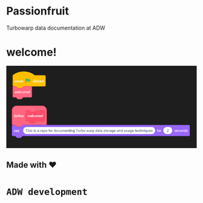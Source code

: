 # Passionfruit
Turbowarp data documentation at ADW
# welcome!
![pic1](https://github.com/ADW-Development/passionfruit/blob/main/images/pic1.png)
## Made with ❤️ 



# ` ADW development `
